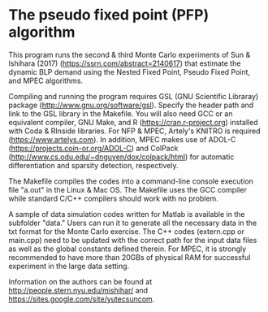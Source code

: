 # The pseudo fixed point (PFP) algorithm

This program runs the second & third Monte Carlo experiments of Sun & Ishihara (2017) (https://ssrn.com/abstract=2140617) that estimate the dynamic BLP
demand using the Nested Fixed Point, Pseudo Fixed Point, and MPEC algorithms. 

Compiling and running the program requires GSL (GNU Scientific Libraray) package (http://www.gnu.org/software/gsl). Specify the header path and link to the GSL library in the Makefile. You will also need GCC or an equivalent compiler, GNU Make, and R (https://cran.r-project.org) installed with Coda & RInside libraries. For NFP & MPEC, Artely's KNITRO is required (https://www.artelys.com). In addition, MPEC makes use of ADOL-C (https://projects.coin-or.org/ADOL-C) and ColPack (http://www.cs.odu.edu/~dnguyen/dox/colpack/html) for automatic differentiation and sparsity detection, respectively. 

The Makefile compiles the codes into a command-line console execution file "a.out"
in the Linux & Mac OS. The Makefile uses the GCC compiler while standard
C/C++ compilers should work with no problem.

A sample of data simulation codes written for Matlab is available in the subfolder "data." Users can run it to generate all the necessary data in the txt format for the Monte Carlo exercise. The C++ codes (extern.cpp or main.cpp) need to be updated with the correct path for the input data files as well as the global constants defined therein. For MPEC, it is strongly recommended to have more than 20GBs of physical RAM for successful experiment in the large data setting. 

Information on the authors can be found at http://people.stern.nyu.edu/mishihar/ and https://sites.google.com/site/yutecsuncom.
